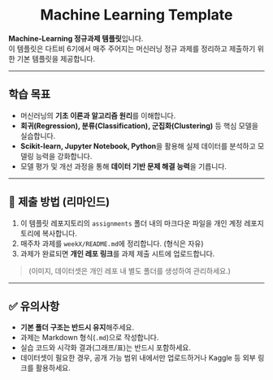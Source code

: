<h1 align="center">Machine Learning Template</h1>

**Machine-Learning 정규과제 템플릿**입니다.  
이 템플릿은 다트비 6기에서 매주 주어지는 머신러닝 정규 과제를 정리하고 제출하기 위한 기본 템플릿을 제공합니다.  

---

## 학습 목표
- 머신러닝의 **기초 이론과 알고리즘 원리**를 이해합니다.  
- **회귀(Regression), 분류(Classification), 군집화(Clustering)** 등 핵심 모델을 실습합니다.  
- **Scikit-learn, Jupyter Notebook, Python**을 활용해 실제 데이터를 분석하고 모델링 능력을 강화합니다.  
- 모델 평가 및 개선 과정을 통해 **데이터 기반 문제 해결 능력**을 기릅니다.  

---

## 📂 제출 방법 (리마인드)
1. 이 템플릿 레포지토리의 `assignments` 폴더 내의 마크다운 파일을 개인 계정 레포지토리에 복사합니다.  
2. 매주차 과제를 `weekX/README.md`에 정리합니다. (형식은 자유)  
3. 과제가 완료되면 **개인 레포 링크**를 과제 제출 시트에 업로드합니다.  
> (이미지, 데이터셋은 개인 레포 내 별도 폴더를 생성하여 관리하세요.)  

---

## ✅ 유의사항
- **기본 폴더 구조는 반드시 유지**해주세요.  
- 과제는 Markdown 형식(`.md`)으로 작성합니다.  
- 실습 코드와 시각화 결과(그래프/표)는 반드시 포함하세요.  
- 데이터셋이 필요한 경우, 공개 가능 범위 내에서만 업로드하거나 Kaggle 등 외부 링크를 활용하세요.  
